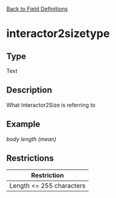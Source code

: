 [Back to Field Definitions](../../field_definition_overview)
# interactor2sizetype

## Type
Text

## Description


What Interactor2Size is referring to 
## Example
*body length (mean)*

## Restrictions
| Restriction |
| :---------: |
| Length <= 255 characters |

